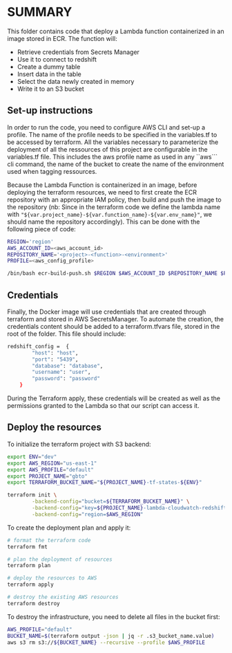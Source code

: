 # SUMMARY

This folder contains code that deploy a Lambda function containerized in an image stored in ECR. The function will:

- Retrieve credentials from Secrets Manager
- Use it to connect to redshift
- Create a dummy table
- Insert data in the table
- Select the data newly created in memory
- Write it to an S3 bucket

## Set-up instructions

In order to run the code, you need to configure AWS CLI and set-up a profile. The name of the profile needs to be specified in the variables.tf to be accessed by terraform. All the variables necessary to parameterize the deployment of all the ressources of this project are configurable in the variables.tf file. This includes the aws profile name as used in any ``aws``` cli command, the name of the bucket to create the name of the environment used when tagging ressources.

Because the Lambda Function is containerized in an image, before deploying the terraform resources, we need to first create the ECR repository with an appropriate IAM policy, then build and push the image to the repository (nb: Since in the terraform code we define the lambda name with `"${var.project_name}-${var.function_name}-${var.env_name}"`, we should name the repository accordingly). This can be done with the following piece of code:

```sh
REGION='region'
AWS_ACCOUNT_ID=<aws_account_id>
REPOSITORY_NAME='<project>-<function>-<environment>'
PROFILE=<aws_config_profile>

/bin/bash ecr-build-push.sh $REGION $AWS_ACCOUNT_ID $REPOSITORY_NAME $PROFILE
```

## Credentials

Finally, the Docker image will use credentials that are created through terraform and stored in AWS SecretsManager. To automate the creation, the credentials content should be added to a terraform.tfvars file, stored in the root of the folder. This file should include:

```sh
redshift_config =  {
        "host": "host",
        "port": "5439",
        "database": "database",
        "username": "user",
        "password": "password"
    }
```

During the Terraform apply, these credentials will be created as well as the permissions granted to the Lambda so that our script can access it.

## Deploy the resources

To initialize the terraform project with S3 backend:

```sh
export ENV="dev"
export AWS_REGION="us-east-1"
export AWS_PROFILE="default"
export PROJECT_NAME="gbto"
export TERRAFORM_BUCKET_NAME="${PROJECT_NAME}-tf-states-${ENV}"

terraform init \
        -backend-config="bucket=${TERRAFORM_BUCKET_NAME}" \
        -backend-config="key=${PROJECT_NAME}-lambda-cloudwatch-redshift-procedure-${ENV}.tfstate" \
        -backend-config="region=$AWS_REGION"
```

To create the deployment plan and apply it:

```sh
# format the terraform code
terraform fmt

# plan the deployment of resources
terraform plan

# deploy the resources to AWS
terraform apply

# destroy the existing AWS resources
terraform destroy
```

To destroy the infrastructure, you need to delete all files in the bucket first:

```sh
AWS_PROFILE="default"
BUCKET_NAME=$(terraform output -json | jq -r .s3_bucket_name.value)
aws s3 rm s3://${BUCKET_NAME} --recursive --profile $AWS_PROFILE
```

